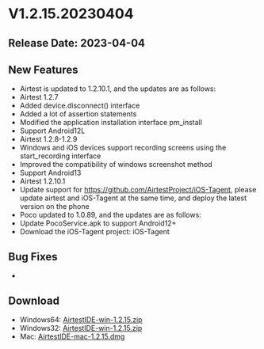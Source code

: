 # V1.2.15.20230404
## Release Date: 2023-04-04

## New Features
- Airtest is updated to 1.2.10.1, and the updates are as follows:
- Airtest 1.2.7
- Added device.disconnect() interface
- Added a lot of assertion statements
- Modified the application installation interface pm_install
- Support Android12L
- Airtest 1.2.8-1.2.9
- Windows and iOS devices support recording screens using the start_recording interface
- Improved the compatibility of windows screenshot method
- Support Android13
- Airtest 1.2.10.1
- Update support for https://github.com/AirtestProject/iOS-Tagent, please update airtest and iOS-Tagent at the same time, and deploy the latest version on the phone
- Poco updated to 1.0.89, and the updates are as follows:
- Update PocoService.apk to support Android12+
- Download the iOS-Tagent project: iOS-Tagent

## Bug Fixes
- 

## Download
- Windows64: [AirtestIDE-win-1.2.15.zip](https://airtestproject.s3.netease.com/downloads/AirtestIDE/win64/AirtestIDE-win-1.2.15.zip)
- Windows32: [AirtestIDE-win-1.2.15.zip](https://airtestproject.s3.netease.com/downloads/AirtestIDE/win32/AirtestIDE-win-1.2.15.zip)
- Mac: [AirtestIDE-mac-1.2.15.dmg](https://airtestproject.s3.netease.com/downloads/AirtestIDE/mac/AirtestIDE-mac-1.2.15.dmg)
 